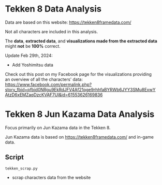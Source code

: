 # Tekken 8 Data Analysis
Data are based on this website: https://tekken8framedata.com/     

Not all characters are included in this analysis.    

The **data**, **extracted data**, and **visualizations made from the extracted data** might **not** be **100%** correct.

Update Feb 29th, 2024:
- Add Yoshimitsu data

Check out this post on my Facebook page for the visualizations providing an overview of all the characters' data:    
https://www.facebook.com/permalink.php?story_fbid=pfbid0NRgu9EkRdJFV4Af21pge9rhhfaBYRWb6JYY3SMu8ExwYAtzD6xEMZaqDzcKVAF7Ul&id=61553626169836  

# Tekken 8 Jun Kazama Data Analysis
Focus primarily on Jun Kazama data in the Tekken 8.   

Jun Kazama data is based on https://tekken8framedata.com/ and in-game data.     

## Script
```tekken_scrap.py```
- scrap characters data from the website